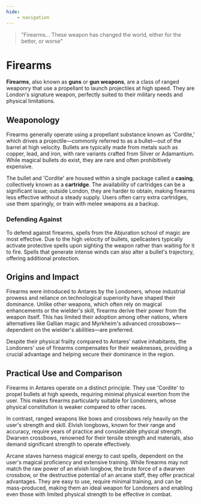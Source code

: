 ```yaml
---
hide:
    - navigation
---
```

> "Firearms... These weapon has changed the world, either for the better, or worse"

# Firearms

**Firearms**, also known as **guns** or **gun weapons**, are a class of ranged weaponry that use a propellant to launch projectiles at high speed. They are London's signature weapon, perfectly suited to their military needs and physical limitations.

## Weaponology

Firearms generally operate using a propellant substance known as 'Cordite,' which drives a projectile—commonly referred to as a bullet—out of the barrel at high velocity. Bullets are typically made from metals such as copper, lead, and iron, with rare variants crafted from Silver or Adamantium. While magical bullets do exist, they are rare and often prohibitively expensive.

The bullet and 'Cordite' are housed within a single package called a **casing**, collectively known as a **cartridge**. The availability of cartridges can be a significant issue; outside London, they are harder to obtain, making firearms less effective without a steady supply. Users often carry extra cartridges, use them sparingly, or train with melee weapons as a backup.

### Defending Against

To defend against firearms, spells from the Abjuration school of magic are most effective. Due to the high velocity of bullets, spellcasters typically activate protective spells upon sighting the weapon rather than waiting for it to fire. Spells that generate intense winds can also alter a bullet's trajectory, offering additional protection.

## Origins and Impact

Firearms were introduced to Antares by the Londoners, whose industrial prowess and reliance on technological superiority have shaped their dominance. Unlike other weapons, which often rely on magical enhancements or the wielder's skill, firearms derive their power from the weapon itself. This has limited their adoption among other nations, where alternatives like Gallian magic and Myrkheim's advanced crossbows—dependent on the wielder's abilities—are preferred.

Despite their physical frailty compared to Antares' native inhabitants, the Londoners' use of firearms compensates for their weaknesses, providing a crucial advantage and helping secure their dominance in the region.

## Practical Use and Comparison

Firearms in Antares operate on a distinct principle. They use 'Cordite' to propel bullets at high speeds, requiring minimal physical exertion from the user. This makes firearms particularly suitable for Londoners, whose physical constitution is weaker compared to other races.

In contrast, ranged weapons like bows and crossbows rely heavily on the user's strength and skill. Elvish longbows, known for their range and accuracy, require years of practice and considerable physical strength. Dwarven crossbows, renowned for their tensile strength and materials, also demand significant strength to operate effectively.

Arcane staves harness magical energy to cast spells, dependent on the user's magical proficiency and extensive training. While firearms may not match the raw power of an elvish longbow, the brute force of a dwarven crossbow, or the destructive potential of an arcane staff, they offer practical advantages. They are easy to use, require minimal training, and can be mass-produced, making them an ideal weapon for Londoners and enabling even those with limited physical strength to be effective in combat.
